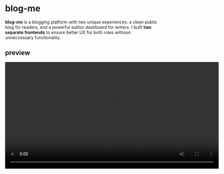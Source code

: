 # blog-me

**blog-me** is a blogging platform with two unique experiences: a clean public blog for readers, and a powerful author dashboard for writers. I built **two separate frontends** to ensure better UX for both roles withoun unneccessary functionality.

## preview

<video src=".frontend-public/public/blogme-preview.mp4" controls width="700" />

---

## ✨ Features

- **authentication** with JWT + bcrypt
- **separate author interface** (React 19 + Vite) to manage posts
- **image upload** with `multer` + `Cloudinary`
- **comment system** under each post
- **post visibility** toggle (published/draft)
- **Prisma ORM + PostgreSQL** for oersistent backend

---

## tech stack

### backend

- Node.js + Express
- PostgreSQL + Prisma ORM
- JWT + bcrypt for auth
- Multer + Cloudinary for image uploads
- dotenv for secure config

### frontend

- React 19 + Vite
- React Router
- Tailwind CSS
- LocalStorage for token/session
- Custom components: `PostCard`, `CreatePostForm`, `EditPost`, `CommentList`

---

## next steps

- add markdown support for post formatting
- add search bar and filtering by tag/category
- like system or emoji-based reactions
- archive view with calendar-based navigation
- UI polish — animations, transitions, better empty states

---

## what i learned

- structuring fullstack apps with clean separation between frontend/backend
- thinking about UX for different roles (writer vs reader)

---

i am currently building out my portfolio — learning fast, building fast, and refining my craft every day. if this project speaks to you, feel free to [connect with me](https://github.com/ssendns). i am always open to collaborating on cool, meaningful projects.

